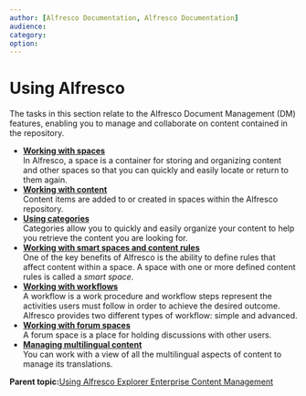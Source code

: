 ```yaml
---
author: [Alfresco Documentation, Alfresco Documentation]
audience: 
category: 
option: 
---
```


# Using Alfresco

The tasks in this section relate to the Alfresco Document Management \(DM\) features, enabling you to manage and collaborate on content contained in the repository.

-   **[Working with spaces](../concepts/cuh-spaces.md)**  
In Alfresco, a space is a container for storing and organizing content and other spaces so that you can quickly and easily locate or return to them again.
-   **[Working with content](../concepts/cuh-content.md)**  
Content items are added to or created in spaces within the Alfresco repository.
-   **[Using categories](../concepts/cuh-categories.md)**  
Categories allow you to quickly and easily organize your content to help you retrieve the content you are looking for.
-   **[Working with smart spaces and content rules](../concepts/cuh-smartspaces.md)**  
One of the key benefits of Alfresco is the ability to define rules that affect content within a space. A space with one or more defined content rules is called a *smart space*.
-   **[Working with workflows](../concepts/cuh-workflow-intro.md)**  
A workflow is a work procedure and workflow steps represent the activities users must follow in order to achieve the desired outcome. Alfresco provides two different types of workflow: simple and advanced.
-   **[Working with forum spaces](../concepts/cuh-forum.md)**  
A forum space is a place for holding discussions with other users.
-   **[Managing multilingual content](../tasks/tuh-multilingual.md)**  
You can work with a view of all the multilingual aspects of content to manage its translations.

**Parent topic:**[Using Alfresco Explorer Enterprise Content Management](../topics/guh-wcm-welcome-explorer.md)

